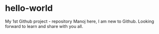 # hello-world
My 1st Github project - repository
Manoj here, I am new to Github. Looking forward to learn and share with you all.
